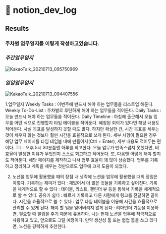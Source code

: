 # 📄 notion_dev_log

## Results
### 주차별 업무일지를 이렇게 작성하고있습니다.
### *주간업무일지*
![KakaoTalk_20210713_095750969](https://user-images.githubusercontent.com/75344302/125374375-d6fc8a00-e3c1-11eb-8b9d-b32897ceb30e.png)
### *일일업무일지*
![KakaoTalk_20210713_094407556](https://user-images.githubusercontent.com/75344302/125374372-d532c680-e3c1-11eb-83e3-91a23d3f3524.png)

1.업무일지
Weekly Tasks : 이번주에 반드시 해야 하는 업무들을 리스트업 해둔다.
Weekly To-Do-List : 주차별로 루틴하게 해야 하는 업무들을 적어둔다.
Daily Tasks : 오늘 반드시 해야 하는 업무들을 적어둔다.
Daily Timeline : 아침에 출근해서 오늘 업무를 어떤 식으로 진행할지 타임 테이블을 적어둔다. 예정된 회의가 있다면 해당 내용도 적어둔다. 사실 목표를 달성하지 못할 때도 많다. 하지만 확실한 건, 시간 목표를 세우는 것이 세우지 않는 것보다 훨씬 시간을 효율적으로 쓰게 된다. 세부 사항이 필요한 경우 해당 업무 페이지를 타임 테임블 내에 만들어서(Ctrl + Enter), 세부 내용도 적어두는 편이다.
TIL : 오후 5시 30분쯤엔 하루를 회고한다. 오늘 업무가 만족스럽지 못했다면, 비효율이 발생한 이유가 무엇인지 스스로 회고하고 적어둔다. 또, 다음엔 어떻게 해야 할지도 적어둔다.
해당 페이지를 제작하고 나서 업무 효율이 꽤 많이 상승했다. 업무를 기록하고 정리하고 계획을 세우는 것만으로도 업무에 크게 도움이 되었다.

2. 노션을 업무에 활용했을 때의 장점
내 생각에 노션을 업무에 활용했을 때의 장점은 이렇다.
기록하는 재미가 있다 : 재밌어서 더 많은 것들을 기록하고 싶어진다.
기록을 체계적으로 할 수 있다 : 테이블, 리스트, 캘린더 뷰 등을 통해서 기록을 체계적으로 할 수 있다.
공유가 쉽다 : 빠르게 기록하고 다른 사람에게 링크를 전달하면 끝이다.
시간을 효율적으로 쓸 수 있다 : 업무 타임 테이블을 이용해 시간을 효율적으로 관리할 수 있게 된다.
해야 할 일을 잊어버리지 않게 된다 : 리마인더 기능을 이용하면, 필요할 때 알람을 주기 때문에 유용하다.
나는 현재 노션을 업무에 적극적으로 사용하고 있고, 앞으로도 그럴 예정이다. 만약 생산성 툴 또는 협업 툴을 쓰고 있다면, 노션을 강력하게 추천한다.
